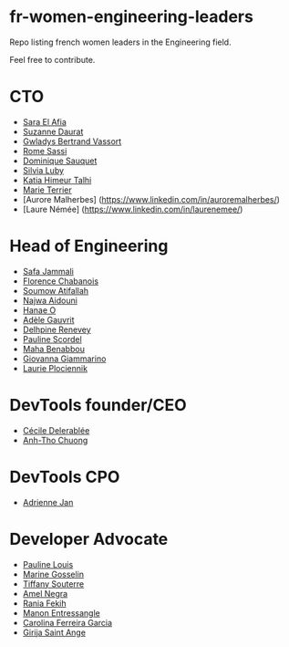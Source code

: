 # fr-women-engineering-leaders
Repo listing french women leaders in the Engineering field.

Feel free to contribute.

# CTO 

- [Sara El Afia](https://www.linkedin.com/in/saraelafia) 
- [Suzanne Daurat](https://www.linkedin.com/in/suzanne-daurat-b6b59161/) 
- [Gwladys Bertrand Vassort](https://www.linkedin.com/in/gwladys-bertrand-vassort-923b9530/)
- [Rome Sassi](https://www.linkedin.com/in/romesassi/) 
- [Dominique Sauquet](https://www.linkedin.com/in/dominique-sauquet-6a39101/) 
- [Silvia Luby](https://www.linkedin.com/in/silvia-luby/)
- [Katia Himeur Talhi](https://twitter.com/katia_tal)
- [Marie Terrier](https://www.linkedin.com/in/marieterrier/)
- [Aurore Malherbes] (https://www.linkedin.com/in/auroremalherbes/)
- [Laure Némée] (https://www.linkedin.com/in/laurenemee/)

# Head of Engineering

- [Safa Jammali](https://www.linkedin.com/in/safajammali/)
- [Florence Chabanois](https://www.linkedin.com/in/florencechabanois/)
- [Soumow Atifallah](https://www.linkedin.com/in/soumow/)
- [Najwa Aidouni](https://www.linkedin.com/in/najwaaidouni/)
- [Hanae O](https://www.linkedin.com/in/hanaeoub/)
- [Adèle Gauvrit](https://www.linkedin.com/in/ad%C3%A8le-gauvrit1995/)
- [Delhpine Renevey](https://www.linkedin.com/in/delphine-renevey-0958a91b/)
- [Pauline Scordel](https://www.linkedin.com/in/paulinescordel/)
- [Maha Benabbou](https://www.linkedin.com/in/maha-benabbou-0b6b2191/)
- [Giovanna Giammarino](https://www.linkedin.com/in/ggiammarino/)
- [Laurie Plociennik](https://www.linkedin.com/in/lplociennik/)

# DevTools founder/CEO
- [Cécile Delerablée](https://www.linkedin.com/in/ceciledelerablee/)
- [Anh-Tho Chuong](https://www.linkedin.com/in/anhthochuong)

# DevTools CPO
- [Adrienne Jan](https://www.linkedin.com/in/adriennejan/)

# Developer Advocate

- [Pauline Louis](https://www.linkedin.com/in/pauline-louis/)
- [Marine Gosselin](https://www.linkedin.com/in/marine-gosselin/)
- [Tiffany Souterre](https://www.linkedin.com/in/tiffanysouterre/)
- [Amel Negra](https://www.linkedin.com/in/amel-negra/)
- [Rania Fekih](https://www.linkedin.com/in/rania-fekih-86546512b/)
- [Manon Entressangle](https://www.linkedin.com/in/manon-entressangle-329b6289/)
- [Carolina Ferreira Garcia](https://www.linkedin.com/in/caro-fg/)
- [Girija Saint Ange](https://www.linkedin.com/in/girija-saint-ange-9736888/)

